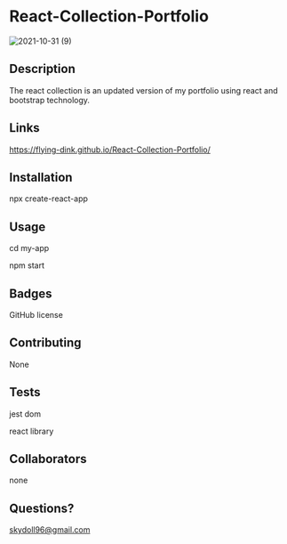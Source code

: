 

# React-Collection-Portfolio




![2021-10-31 (9)](https://user-images.githubusercontent.com/83742550/139596407-8258d68a-48e7-4653-a906-cd755bde7cc0.png)

## Description
The react collection is an updated version of my portfolio using react and bootstrap  technology.

## Links
https://flying-dink.github.io/React-Collection-Portfolio/

## Installation
npx create-react-app


## Usage
cd my-app

npm start





## Badges
GitHub license


## Contributing
None

## Tests
jest dom

react library

## Collaborators
none

## Questions?
skydoll96@gmail.com
